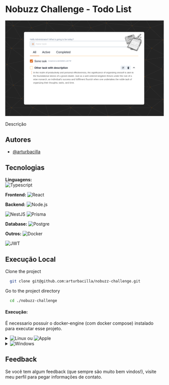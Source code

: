
# Nobuzz Challenge - Todo List

![demo screenshot](/screenshot.png)

Descrição

## Autores

- [@arturbacilla](https://www.github.com/arturbacilla)

## Tecnologias

<!-- Ícones tech: https://shields.io/  https://simpleicons.org/ -->
<!-- Basta descomentar cada tag para incluí-la no readme-->

**Linguagens:**  
 <picture>
  <source media="(prefers-color-scheme: light)" srcset="https://img.shields.io/badge/typescript-3178C6?style=for-the-badge&logo=typescript&logoColor=white">
  <img alt="Typescript" src="https://img.shields.io/badge/typescript-3178C6?style=for-the-badge&logo=typescript&logoColor=white">
</picture>

**Frontend:** 
 <picture>
  <source media="(prefers-color-scheme: light)" srcset="https://img.shields.io/badge/react-61DAFB?style=for-the-badge&logo=react&logoColor=black">
  <img alt="React" src="https://img.shields.io/badge/react-61DAFB?style=for-the-badge&logo=react&logoColor=black">
</picture>

**Backend:** 
 <picture>
  <source media="(prefers-color-scheme: light)" srcset="https://img.shields.io/badge/Node.js-339933?style=for-the-badge&logo=nodedotjs&logoColor=white">
  <img alt="Node.js" src="https://img.shields.io/badge/Node.js-339933?style=for-the-badge&logo=nodedotjs&logoColor=white">
</picture>

 <picture>
  <source media="(prefers-color-scheme: light)" srcset="https://img.shields.io/badge/NestJS-ffffff?style=for-the-badge&logo=nestjs&logoColor=E0234E">
  <img alt="NestJS" src="https://img.shields.io/badge/NestJS-E0234E?style=for-the-badge&logo=nestjs&logoColor=black">
</picture>

 <picture>
  <source media="(prefers-color-scheme: light)" srcset="https://img.shields.io/badge/prisma-2D3748?style=for-the-badge&logo=prisma&logoColor=white">
  <img alt="Prisma" src="https://img.shields.io/badge/prisma-2D3748?style=for-the-badge&logo=prisma&logoColor=white">
</picture>

**Database:** 
 <picture>
  <source media="(prefers-color-scheme: light)" srcset="https://img.shields.io/badge/postgre-4169E1?style=for-the-badge&logo=postgresql&logoColor=black">
  <img alt="Postgre" src="https://img.shields.io/badge/postgre-4169E1?style=for-the-badge&logo=postgresql&logoColor=black">
</picture>

**Outros:** 
<picture>
  <source media="(prefers-color-scheme: light)" srcset="https://img.shields.io/badge/docker-2496ED?style=for-the-badge&logo=docker&logoColor=white">
  <img alt="Docker" src="https://img.shields.io/badge/docker-2496ED?style=for-the-badge&logo=docker&logoColor=black">
</picture>

<picture>
  <source media="(prefers-color-scheme: light)" srcset="https://img.shields.io/badge/jwt-000000?style=for-the-badge&logo=jsonwebtokens&logoColor=white">
  <img alt="JWT" src="https://img.shields.io/badge/jwt-ffffff?style=for-the-badge&logo=jsonwebtokens&logoColor=black">
</picture>

## Execução Local

Clone the project

```bash
  git clone git@github.com:arturbacilla/nobuzz-challenge.git
```

Go to the project directory

```bash
  cd ./nobuzz-challenge

```

#### Execução:

É necessario possuir o docker-engine (com docker compose) instalado para executar esse projeto.

<details>
<summary>
 <picture>
  <source media="(prefers-color-scheme: light)" srcset="https://img.shields.io/badge/linux-FCC624?style=for-the-badge&logo=linux&logoColor=black">
  <img alt="Linux" src="https://img.shields.io/badge/linux-FCC624?style=for-the-badge&logo=linux&logoColor=black">
</picture>
ou 
 <picture>
  <source media="(prefers-color-scheme: light)" srcset="https://img.shields.io/badge/apple-ffffff?style=for-the-badge&logo=apple&logoColor=white">
  <img alt="Apple" src="https://img.shields.io/badge/apple-ffffff?style=for-the-badge&logo=apple&logoColor=white">
</picture>
</summary>
Para usuários de linux (testado com ZSH e BASH) ou mac (não testado), executar o seguinte comando na pasta raiz do projeto: ./nobuzz e seguir as instruções
</details>

<details>
<summary>
 <picture>
  <source media="(prefers-color-scheme: light)" srcset="https://img.shields.io/badge/windows-0078D4?style=for-the-badge&logo=windows10&logoColor=white">
  <img alt="Windows" src="https://img.shields.io/badge/windows-0078D4?style=for-the-badge&logo=windows10&logoColor=white">
</picture>
</summary>
Se você é usuário de Windows e usa git-bash ou algum terminal padrão UNIX, seguir os passos das instruções de Linux/Mac.

Caso contrário, é necessário ter instalado o comando docker compose e alterar as variáveis de ambiente da seguinte forma:

#### Variáveis de ambiente

Renomeie o arquivo .env.example para .env localizado na raiz do projeto e insira as seguintes variáveis de ambiente (por exemplo):

`POSTGRES_PASSWORD=algumpassword`
`POSTGRES_USER=postgres`
`PGUSER=postgres`
`POSTGRES_DB=nobuzz_db`

Além disso, 
Renomear o arquivo ./app/backend/.env.example para ./app/backend/.env e inserir as variáveis de ambiente substituindo de acordo com as variáveis acima

`DATABASE_URL=postgresql://<$POSTGRES_USER>:<$POSTGRES_PASSWORD>@db:5432/ <$POSTGRES_DB>?schema=public`

Seguindo o exemplo acima ficaria desta forma:
`DATABASE_URL=postgresql://postgres:algumpassword@db:5432/nobuzz_db?schema=public`

`JWT_SECRET=algumsegredoJWT`

e por último executar na pasta raiz do projeto:
`docker compose up`
</details>

## Feedback

Se você tem algum feedback (que sempre são muito bem vindos!), visite meu perfil para pegar informações de contato.


